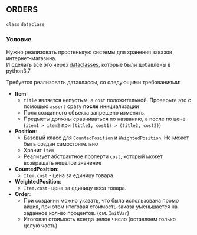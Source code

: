 ## ORDERS

`class` `dataclass`

### Условие

Нужно реализовать простенькую системы для хранения заказов интернет-магазина.  
И сделать всё это через [dataclasses](https://docs.python.org/3/library/dataclasses.html), которые были добавлены в python3.7

Требуется реализовать датаклассы, со следующими требованиями:
* **Item**:
  * `title` является непустым, а `cost` положительной. Проверьте это с помощью `assert` сразу **после** инициализации
  * Поля созданного объекта запрещено изменять.
  * Предметы должны сравниваться по названию, а после по цене  
    (`item1 > item2` при `(title1, cost1) > (title2, cost2)`)
* **Position**:
  * Базовый класс для `CountedPosition` и `WeightedPosition`. Не может быть создан самостоятельно 
  * Хранит `item` 
  * Реализует абстрактное проперти `cost`, который может возвращать нецелое значение
* **CountedPosition**:
  * `Item.cost` - цена за единицу товара.
* **WeightedPosition**:
  * `Item.cost`- цена за единицу веса товара.
* **Order**:
  * При создании можно указать, что была использована промо акция, при этом итоговая стоимость заказа уменьшается на заданное кол-во процентов. (см. `InitVar`)  
  * Итоговая стоимость всегда целое число (оставляем только целую часть)


